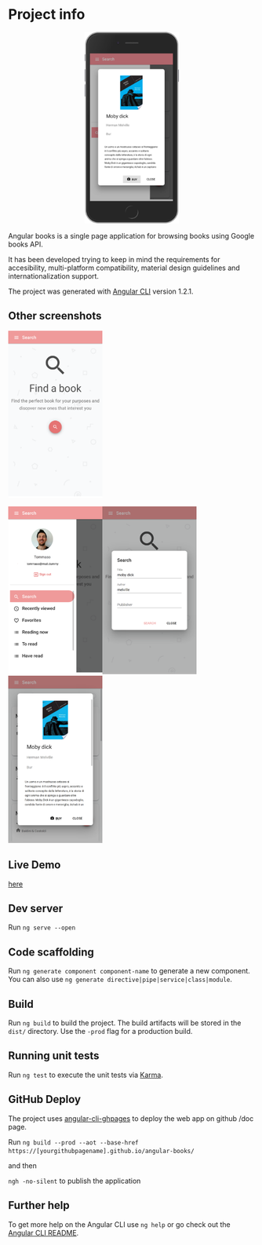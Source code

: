 # Project info

<p align="center">
<img src="https://github.com/tommaso-sebastianelli/angular-books/blob/master/screenshots/screenshot_14.png" width="192">
</p>

Angular books is a single page application for browsing books using Google books API.

It has been developed trying to keep in mind the requirements for accesibility, multi-platform compatibility, material design guidelines and internationalization support. 

The project was generated with [Angular CLI](https://github.com/angular/angular-cli) version 1.2.1.

## Other screenshots

<img src="https://github.com/tommaso-sebastianelli/angular-books/blob/master/screenshots/screenshot_1.png" width="192"><p>  </p><img src="https://github.com/tommaso-sebastianelli/angular-books/blob/master/screenshots/screenshot_2.png" width="192"><img src="https://github.com/tommaso-sebastianelli/angular-books/blob/master/screenshots/screenshot_4.png" width="192"><img src="https://github.com/tommaso-sebastianelli/angular-books/blob/master/screenshots/screenshot_5.png" width="192">


## Live Demo

[here](https://tommaso-sebastianelli.github.io/angular-books/search)

## Dev server

Run `ng serve --open`

## Code scaffolding

Run `ng generate component component-name` to generate a new component. You can also use `ng generate directive|pipe|service|class|module`.

## Build

Run `ng build` to build the project. The build artifacts will be stored in the `dist/` directory. Use the `-prod` flag for a production build.

## Running unit tests

Run `ng test` to execute the unit tests via [Karma](https://karma-runner.github.io).

## GitHub Deploy

The project uses [angular-cli-ghpages](https://www.npmjs.com/package/angular-cli-ghpages) to deploy the web app on github /doc page.

Run `ng build --prod --aot --base-href https://[yourgithubpagename].github.io/angular-books/` 

and then

`ngh -no-silent` to publish the application


## Further help

To get more help on the Angular CLI use `ng help` or go check out the [Angular CLI README](https://github.com/angular/angular-cli/blob/master/README.md).
